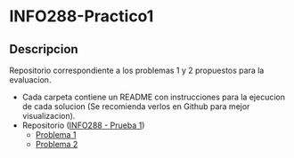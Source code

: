 # INFO288-Practico1
## Descripcion

Repositorio correspondiente a los problemas 1 y 2 propuestos para la evaluacion.
* Cada carpeta contiene un README con instrucciones para la ejecucion de cada solucion (Se recomienda verlos en Github para mejor visualizacion).
* Repositorio ([INFO288 - Prueba 1](https://github.com/WsDoragon/INFO288_Practico1/tree/main)) 
    * [Problema 1](https://github.com/WsDoragon/INFO288_Practico1/tree/main/problema%201)
    * [Problema 2](https://github.com/WsDoragon/INFO288_Practico1/tree/main/problema%202)
